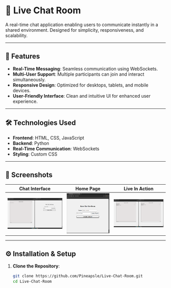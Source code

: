 # 💬 Live Chat Room

A real-time chat application enabling users to communicate instantly in a shared environment. Designed for simplicity, responsiveness, and scalability.

---

## 🚀 Features

- **Real-Time Messaging**: Seamless communication using WebSockets.
- **Multi-User Support**: Multiple participants can join and interact simultaneously.
- **Responsive Design**: Optimized for desktops, tablets, and mobile devices.
- **User-Friendly Interface**: Clean and intuitive UI for enhanced user experience.

---

## 🛠️ Technologies Used

- **Frontend**: HTML, CSS, JavaScript
- **Backend**: Python
- **Real-Time Communication**: WebSockets
- **Styling**: Custom CSS

---

## 📸 Screenshots



| Chat Interface | Home Page | Live In Action |
|----------------|-----------|----------------|
| ![Chat Interface](Chat_room/screenshots/interface.png) | ![Home Page](Chat_room/screenshots/home.png) | ![Live In Action](Chat_room/screenshots/working.png) |

---

## ⚙️ Installation & Setup

1. **Clone the Repository**:

   ```bash
   git clone https://github.com/Pineapsle/Live-Chat-Room.git
   cd Live-Chat-Room
